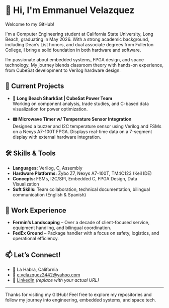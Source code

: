 # 👋 Hi, I'm Emmanuel Velazquez

Welcome to my GitHub!

I'm a Computer Engineering student at California State University, Long Beach, graduating in May 2026. With a strong academic background, including Dean’s List honors, and dual associate degrees from Fullerton College, I bring a solid foundation in both hardware and software.

I’m passionate about embedded systems, FPGA design, and space technology. My journey blends classroom theory with hands-on experience, from CubeSat development to Verilog hardware design.

## 🚀 Current Projects
- **🔋 Long Beach SharkSat | CubeSat Power Team**  
  Working on component analysis, trade studies, and C-based data visualization for power optimization.

- **📟 Microwave Timer w/ Temperature Sensor Integration**  
  Designed a buzzer and I2C temperature sensor using Verilog and FSMs on a Nexys A7-100T FPGA. Displays real-time data on a 7-segment display with external hardware integration.

## 🛠️ Skills & Tools
- **Languages:** Verilog, C, Assembly
- **Hardware Platforms:** Zybo Z7, Nexys A7-100T, TM4C123 (Keil IDE)
- **Concepts:** FSMs, I2C/SPI, Embedded C, FPGA Design, Data Visualization
- **Soft Skills:** Team collaboration, technical documentation, bilingual communication (English & Spanish)

## 🧰 Work Experience
- **Fermin’s Landscaping** – Over a decade of client-focused service, equipment handling, and bilingual coordination.
- **FedEx Ground** – Package handler with a focus on safety, logistics, and operational efficiency.

## 📫 Let’s Connect!
- 📍 La Habra, California  
- 📧 e.velazquez2442@yahoo.com  
- 🔗 [LinkedIn](www.linkedin.com/in/emmanuel-velazquez-83241123a) *(replace with your actual URL)*  

---

Thanks for visiting my GitHub! Feel free to explore my repositories and follow my journey into engineering, embedded systems, and space tech.
